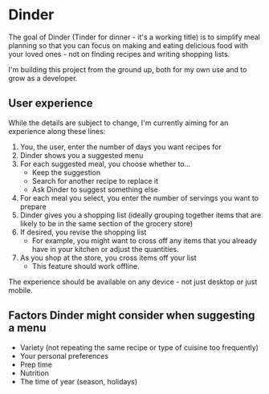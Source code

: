 # Dinder

The goal of Dinder (Tinder for dinner - it's a working title) is to simplify meal planning so that you can focus on making and eating delicious food with your loved ones - not on finding recipes and writing shopping lists.

I'm building this project from the ground up, both for my own use and to grow as a developer.

## User experience

While the details are subject to change, I'm currently aiming for an experience along these lines:

1. You, the user, enter the number of days you want recipes for
1. Dinder shows you a suggested menu
1. For each suggested meal, you choose whether to...
   * Keep the suggestion
   * Search for another recipe to replace it
   * Ask Dinder to suggest something else
1. For each meal you select, you enter the number of servings you want to prepare
1. Dinder gives you a shopping list (ideally grouping together items that are likely to be in the same section of the grocery store)
1. If desired, you revise the shopping list
   * For example, you might want to cross off any items that you already have in your kitchen or adjust the quantities.
1. As you shop at the store, you cross items off your list
   * This feature should work offline.

The experience should be available on any device - not just desktop or just mobile.

## Factors Dinder might consider when suggesting a menu
* Variety (not repeating the same recipe or type of cuisine too frequently)
* Your personal preferences
* Prep time
* Nutrition
* The time of year (season, holidays)

